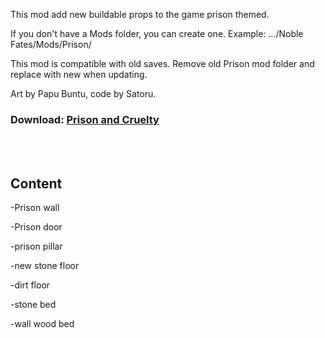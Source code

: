 This mod add new buildable props to the game prison themed.

If you don't have a Mods folder, you can create one.
Example: .../Noble Fates/Mods/Prison/

This mod is compatible with old saves. Remove old Prison mod folder and replace with new when updating.

Art by Papu Buntu, code by Satoru.

### Download: <a href="https://github.com/PapuBuntu/NobleFates-Papu-GardenAndBalcony/raw/main/Prison.7z">Prison and Cruelty</a>  

<br>
<br>

## Content

-Prison wall

-Prison door

-prison pillar

-new stone floor

-dirt floor

-stone bed

-wall wood bed
